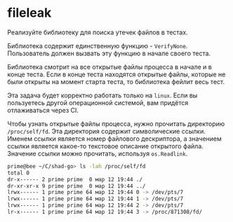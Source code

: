 # fileleak

Реализуйте библиотеку для поиска утечек файлов в тестах.

Библиотека содержит единственную функцию - `VerifyNone`. Пользователь должен вызвать эту функцию в начале своего теста.

Библиотека смотрит на все открытые файлы процесса в начале и в конце теста. Если в конце теста находятся открытые файлы,
которые не были открыты на момент старта теста, то библиотека фейлит весь тест.

Эта задача будет корректно работать только на `linux`. Если вы пользуетесь другой операционной системой,
вам придётся отлаживаться через CI.

Чтобы узнать открытые файлы процесса, нужно прочитать директорию `/proc/self/fd`.
Эта директория содержит символические ссылки. Именем ссылки является номер файлового дескриптора, а значением
ссылки является какое-то текстовое описание открытого файла. Значение ссылки можно прочитать, используя `os.Readlink`.

```bash
prime@bee ~/C/shad-go> ls -lah /proc/self/fd
total 0
dr-x------ 2 prime prime  0 мар 12 19:44 ./
dr-xr-xr-x 9 prime prime  0 мар 12 19:44 ../
lrwx------ 1 prime prime 64 мар 12 19:44 0 -> /dev/pts/7
lrwx------ 1 prime prime 64 мар 12 19:44 1 -> /dev/pts/7
lrwx------ 1 prime prime 64 мар 12 19:44 2 -> /dev/pts/7
lr-x------ 1 prime prime 64 мар 12 19:44 3 -> /proc/871308/fd/
```
